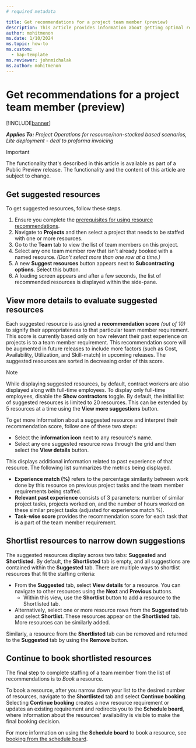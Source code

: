 ```yaml
---
# required metadata

title: Get recommendations for a project team member (preview)
description: This article provides information about getting optimal recommendations for a team member, before booking them onto the project.
author: mohitmenon
ms.date: 1/10/2024
ms.topic: how-to
ms.custom: 
  - bap-template
ms.reviewer: johnmichalak
ms.author: mohitmenon
---
```


# Get recommendations for a project team member (preview)

[!INCLUDE[banner](../includes/banner.md)]

_**Applies To:** Project Operations for resource/non-stocked based scenarios, Lite deployment - deal to proforma invoicing_

> [!IMPORTANT]
> The functionality that's described in this article is available as part of a Public Preview release. The functionality and the content of this article are subject to change. 


## Get suggested resources 

To get suggested resources, follow these steps.

1. Ensure you complete the [prerequisites for using resource recommendations](./getting-started-with-resource-recommendations.md).
2. Navigate to **Projects** and then select a project that needs to be staffed with one or more resources.
3. Go to the **Team** tab to view the list of team members on this project.
4. Select any one team member row that isn't already booked with a named resource. _(Don't select more than one row at a time.)_
5. A new **Suggest resources** button appears next to **Subcontracting options**. Select this button.
6. A loading screen appears and after a few seconds, the list of recommended resources is displayed within the side-pane. 


## View more details to evaluate suggested resources

Each suggested resource is assigned a **recommendation score** _(out of 10)_ to signify their appropriateness to that particular team member requirement. This score is currently based only on how relevant their past experience on projects is to a team member requirement. This recommendation score will be augmented in future releases to include more factors (such as Cost, Availability, Utilization, and Skill-match) in upcoming releases. The suggested resources are sorted in decreasing order of this score.


>[!NOTE]
> While displaying suggested resources,  by default, contract workers are also displayed along with full-time employees. To display only full-time employees, disable the **Show contractors** toggle.
> By default, the initial list of suggested resources is limited to 20 resources. This can be extended by 5 resources at a time using the **View more suggestions** button.


To get more information about a suggested resource and interpret their recommendation score, follow one of these two steps:

- Select the **information icon** next to any resource's name.
- Select any one suggested resource rows through the grid and then select the **View details** button.

This displays additional information related to past experience of that resource. The following list summarizes the metrics being displayed.

  - **Experience match (%)** refers to the percentage similarity between work done by this resource on previous project tasks and the team member requirements being staffed.
  - **Relevant past experience** consists of 3 parameters: number of similar project tasks, projects worked on, and the number of hours worked on these similar project tasks (adjusted for experience match %).
  - **Task-wise score** provides the recommendation score for each task that is a part of the team member requirement. 

## Shortlist resources to narrow down suggestions

The suggested resources display across two tabs: **Suggested** and **Shortlisted**. By default, the **Shortlisted** tab is empty, and all suggestions are contained within the **Suggested** tab. There are multiple ways to shortlist resources that fit the staffing criteria: 

  - From the **Suggested** tab, select **View details** for a resource. You can navigate to other resources using the **Next** and **Previous** buttons.
      - Within this view, use the **Shortlist** button to add a resource to the Shortlisted tab.
  - Alternatively, select one or more resource rows from the **Suggested** tab and select **Shortlist**. These resources appear on the **Shortlisted** tab. More resources can be similarly added.
    
Similarly, a resource from the **Shortlisted** tab can be removed and returned to the **Suggested** tab by using the **Remove** button.

## Continue to book shortlisted resources

The final step to complete staffing of a team member from the list of recommendations is to *Book* a resource. 

To book a resource, after you narrow down your list to the desired number of resources, navigate to the **Shortlisted** tab and select **Continue booking**. Selecting  **Continue booking** creates a new resource requirement or updates an existing requirement and redirects you to the **Schedule board**, where information about the resources' availability is visible to make the final booking decision.

For more information on using the **Schedule board** to book a resource, see [booking from the schedule board](/dynamics365/project-operations/resource-management/book-project#book-from-the-schedule-board). 
